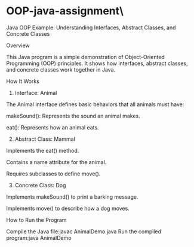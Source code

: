 # OOP-java-assignment\

Java OOP Example: Understanding Interfaces, Abstract Classes, and Concrete Classes

Overview

This Java program is a simple demonstration of Object-Oriented Programming (OOP) principles. It shows how interfaces, abstract classes, and concrete classes work together in Java.

How It Works

1. Interface: Animal

The Animal interface defines basic behaviors that all animals must have:

makeSound(): Represents the sound an animal makes.

eat(): Represents how an animal eats.

2. Abstract Class: Mammal

Implements the eat() method.

Contains a name attribute for the animal.

Requires subclasses to define move().

3. Concrete Class: Dog

Implements makeSound() to print a barking message.

Implements move() to describe how a dog moves.

How to Run the Program

Compile the Java file:javac AnimalDemo.java
Run the compiled program:java AnimalDemo